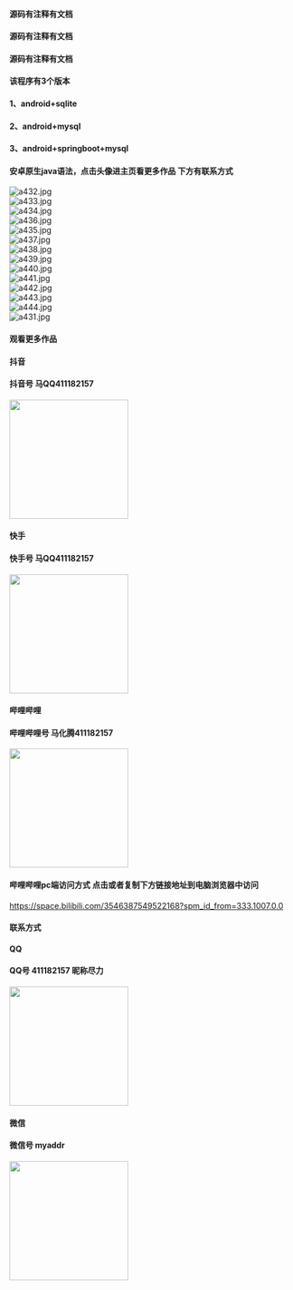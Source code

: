 #### 源码有注释有文档
#### 源码有注释有文档
#### 源码有注释有文档
#### 该程序有3个版本
#### 1、android+sqlite
#### 2、android+mysql
#### 3、android+springboot+mysql
#### 安卓原生java语法，点击头像进主页看更多作品 下方有联系方式
 <img src='https://img.alicdn.com/imgextra/i1/1658540494/O1CN01YlgAP71FWIaplrFvl_!!1658540494.jpg' alt='a432.jpg' /></br> 
 <img src='https://img.alicdn.com/imgextra/i3/1658540494/O1CN01RxjbSf1FWIas6arQW_!!1658540494.jpg' alt='a433.jpg' /></br> 
 <img src='https://img.alicdn.com/imgextra/i3/1658540494/O1CN01yhlUGs1FWIatLrmZO_!!1658540494.jpg' alt='a434.jpg' /></br> 
 <img src='https://img.alicdn.com/imgextra/i1/1658540494/O1CN01SuWU6I1FWIatLs3D9_!!1658540494.jpg' alt='a436.jpg' /></br> 
 <img src='https://img.alicdn.com/imgextra/i1/1658540494/O1CN01BVtuXK1FWIatLtBs0_!!1658540494.jpg' alt='a435.jpg' /></br> 
 <img src='https://img.alicdn.com/imgextra/i1/1658540494/O1CN01uABxsc1FWIarw67tL_!!1658540494.jpg' alt='a437.jpg' /></br> 
 <img src='https://img.alicdn.com/imgextra/i1/1658540494/O1CN016cSaG01FWIaqZkc1f_!!1658540494.jpg' alt='a438.jpg' /></br> 
 <img src='https://img.alicdn.com/imgextra/i1/1658540494/O1CN01ckyUf71FWIamdNIhb_!!1658540494.jpg' alt='a439.jpg' /></br> 
 <img src='https://img.alicdn.com/imgextra/i3/1658540494/O1CN017hcLou1FWIaqZlPvv_!!1658540494.jpg' alt='a440.jpg' /></br> 
 <img src='https://img.alicdn.com/imgextra/i4/1658540494/O1CN010pzaWL1FWIarT5FmV_!!1658540494.jpg' alt='a441.jpg' /></br> 
 <img src='https://img.alicdn.com/imgextra/i3/1658540494/O1CN01mt1zAk1FWIarT4FOn_!!1658540494.jpg' alt='a442.jpg' /></br> 
 <img src='https://img.alicdn.com/imgextra/i4/1658540494/O1CN01iiJvAy1FWIamdVI15_!!1658540494.jpg' alt='a443.jpg' /></br> 
 <img src='https://img.alicdn.com/imgextra/i2/1658540494/O1CN01c3yjG51FWIapkyoPb_!!1658540494.jpg' alt='a444.jpg' /></br> 
 <img src='https://img.alicdn.com/imgextra/i1/1658540494/O1CN01xQTwjf1FWIaqVZ8um_!!1658540494.jpg' alt='a431.jpg' /></br>
#### 观看更多作品

#### 抖音
#### 抖音号  马QQ411182157
<img src="https://gitee.com/QQ411182157/mingpian/raw/master/douyin.png" width="210px">

#### 快手
#### 快手号  马QQ411182157

<img src="https://gitee.com/QQ411182157/mingpian/raw/master/kuaishou.jpg" width="210px">

#### 哔哩哔哩
#### 哔哩哔哩号  马化腾411182157

<img src="https://gitee.com/QQ411182157/mingpian/raw/master/bili.png" width="210px">

#### 哔哩哔哩pc端访问方式 点击或者复制下方链接地址到电脑浏览器中访问

https://space.bilibili.com/3546387549522168?spm_id_from=333.1007.0.0


#### 联系方式
#### QQ
#### QQ号 411182157 昵称尽力

<img src="https://gitee.com/QQ411182157/mingpian/raw/master/qq.jpg" width="210px">

#### 微信
#### 微信号 myaddr

<img src="https://gitee.com/QQ411182157/mingpian/raw/master/weixin.png" width="210px">


